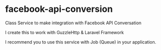 # facebook-api-conversion
Class Service to make integration with Facebook API Conversation

I create this to work with GuzzleHttp & Laravel Framework

I recommend you to use this service with Job (Queue) in your application.
